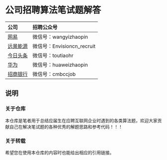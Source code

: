 # 公司招聘算法笔试题解答

|公司|招聘公众号|
|:---|:----|
|[网易](https://github.com/LyricYang/Internet-Recruiting-Algorithm-Problems/blob/master/NETEASE)|微信号：wangyizhaopin|
|[远景能源](https://github.com/LyricYang/Internet-Recruiting-Algorithm-Problems/blob/master/ENVISION)|微信号：Envisioncn_recruit|
|[今日头条](https://github.com/LyricYang/Internet-Recruiting-Algorithm-Problems/blob/master/TOUTIAO)|微信号：toutiaohr|
|[华为](https://github.com/LyricYang/Internet-Recruiting-Algorithm-Problems/blob/master/HUAWEI)|微信号：huaweizhaopin|
|[招商银行](https://github.com/LyricYang/Internet-Recruiting-Algorithm-Problems/blob/master/MERCHANTSBANK)|微信号：cmbccjob|


## 说明

### 关于仓库

本仓库是笔者用于总结应届生在应聘互联网企业时遇到的各类算法题，欢迎大家贡献自己在解决笔试题的各种优秀的解题思路和参考代码！！！

### 关于转载

希望您在使用本仓库的内容时也能给出相应的引用链接。
